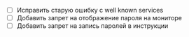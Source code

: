 - [ ] Исправить старую ошибку с well known services
- [ ] Добавить запрет на отображение пароля на мониторе
- [ ] Добавить запрет на запись паролей в инструкции
